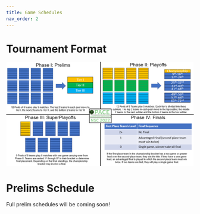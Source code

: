 ```yaml
---
title: Game Schedules
nav_order: 2
---
```


# Tournament Format

![](images/format.png)

# Prelims Schedule

Full prelim schedules will be coming soon!
